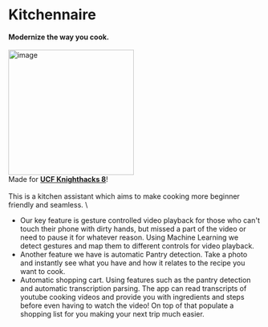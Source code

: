 # Kitchennaire
**Modernize the way you cook.** \
\
<img width="250" height="250" alt="image" src="https://github.com/user-attachments/assets/052e451c-bc95-42b9-8725-472bbd36acbc" />
\
Made for [**UCF Knighthacks 8**](https://devpost.com/software/kitchennaire)!
\
\
This is a kitchen assistant which aims to make cooking more beginner friendly and seamless.
\
- Our key feature is gesture controlled video playback for those who can't touch their phone with dirty hands, but missed a part of the video or need to pause it for whatever reason. Using Machine Learning we detect gestures and map them to different controls for video playback.
- Another feature we have is automatic Pantry detection. Take a photo and instantly see what you have and how it relates to the recipe you want to cook.
- Automatic shopping cart. Using features such as the pantry detection and automatic transcription parsing. The app can read transcripts of youtube cooking videos and provide you with ingredients and steps before even having to watch the video! On top of that populate a shopping list for you making your next trip much easier.
